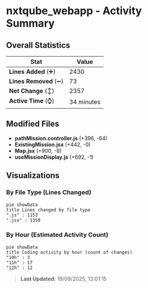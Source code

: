 # nxtqube_webapp - Activity Summary 

## Overall Statistics

| Stat                   | Value                                                             |
| ---------------------- | ----------------------------------------------------------------- |
| **Lines Added** (➕)   | 2430                                          |
| **Lines Removed** (➖) | 73                                        |
| **Net Change** (↕)    | 2357                |
| **Active Time** (⌚)   | 34 minutes |


## Modified Files
- **pathMission.controller.js** (+396, -64)
- **ExistingMission.jsx** (+442, -0)
- **Map.jsx** (+900, -8)
- **useMissionDisplay.js** (+692, -1)

## Visualizations

### By File Type (Lines Changed)

```mermaid
pie showData
title Lines changed by file type
".js" : 1153
".jsx" : 1350
```

### By Hour (Estimated Activity Count)

```mermaid
pie showData
title Coding activity by hour (count of changes)
"10h" : 3
"11h" : 17
"12h" : 12
```


> **Last Updated:** 19/09/2025, 13:01:15
